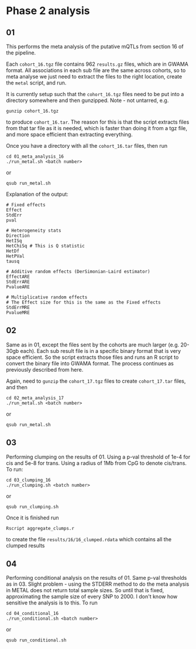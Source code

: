 # Phase 2 analysis

## 01

This performs the meta analysis of the putative mQTLs from section 16 of the pipeline.

Each `cohort_16.tgz` file contains 962 `results.gz` files, which are in GWAMA format. All associations in each sub file are the same across cohorts, so to meta analyse we just need to extract the files to the right location, create the `metal` script, and run.

It is currently setup such that the `cohort_16.tgz` files need to be put into a directory somewhere and then gunzipped. Note - not untarred, e.g.

```
gunzip cohort_16.tgz
```

to produce `cohort_16.tar`. The reason for this is that the script extracts files from that tar file as it is needed, which is faster than doing it from a tgz file, and more space efficient than extracting everything.

Once you have a directory with all the `cohort_16.tar` files, then run

```
cd 01_meta_analysis_16
./run_metal.sh <batch number>
```

or 

```
qsub run_metal.sh
```

Explanation of the output:

```
# Fixed effects
Effect
StdErr
pval

# Heterogeneity stats
Direction
HetISq
HetChiSq # This is Q statistic
HetDf
HetPVal
tausq

# Additive random effects (DerSimonian-Laird estimator)
EffectARE
StdErrARE
PvalueARE

# Multiplicative random effects
# The Effect size for this is the same as the Fixed effects
StdErrMRE
PvalueMRE
```



## 02

Same as in 01, except the files sent by the cohorts are much larger (e.g. 20-30gb each). Each sub result file is in a specific binary format that is very space efficient. So the script extracts those files and runs an R script to convert the binary file into GWAMA format. The process continues as previously described from here.

Again, need to `gunzip` the `cohort_17.tgz` files to create `cohort_17.tar` files, and then

```
cd 02_meta_analysis_17
./run_metal.sh <batch number>
```

or 

```
qsub run_metal.sh
```

## 03

Performing clumping on the results of 01. Using a p-val threshold of 1e-4 for cis and 5e-8 for trans. Using a radius of 1Mb from CpG to denote cis/trans. To run:

```
cd 03_clumping_16
./run_clumping.sh <batch number>
```

or

```
qsub run_clumping.sh
```

Once it is finished run 

```
Rscript aggregate_clumps.r
```

to create the file `results/16/16_clumped.rdata` which contains all the clumped results


## 04

Performing conditional analysis on the results of 01. Same p-val thresholds as in 03. Slight problem - using the STDERR method to do the meta analysis in METAL does not return total sample sizes. So until that is fixed, approximating the sample size of every SNP to 2000. I don't know how sensitive the analysis is to this. To run

```
cd 04_conditional_16
./run_conditional.sh <batch number>
```

or

```
qsub run_conditional.sh
```



